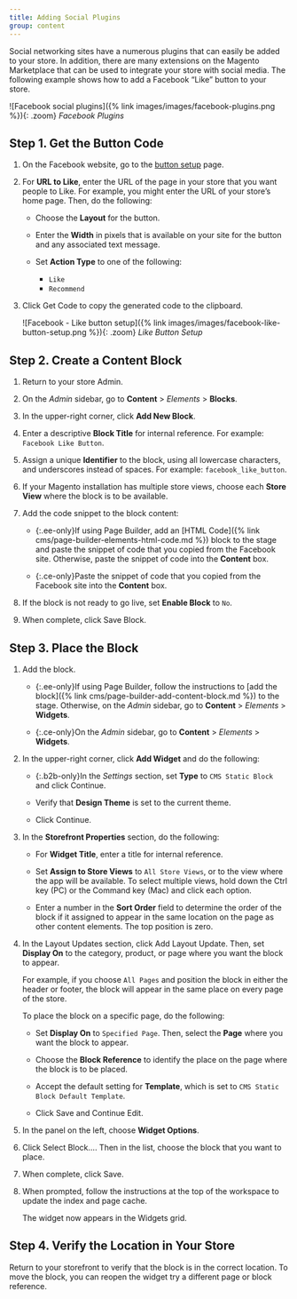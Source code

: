 ```yaml
---
title: Adding Social Plugins
group: content
---
```


Social networking sites have a numerous plugins that can easily be added to your store. In addition, there are many extensions on the Magento Marketplace that can be used to integrate your store with social media. The following example shows how to add a Facebook “Like” button to your store.

![Facebook social plugins]({% link images/images/facebook-plugins.png %}){: .zoom}
_Facebook Plugins_

## Step 1. Get the Button Code

1. On the Facebook website, go to the [button setup][1] page.

1. For **URL to Like**, enter the URL of the page in your store that you want people to Like. For example, you might enter the URL of your store’s home page. Then, do the following:

   - Choose the **Layout** for the button.

   - Enter the **Width** in pixels that is available on your site for the button and any associated text message.

   - Set **Action Type** to one of the following:

      - `Like`
      - `Recommend`

1. Click <span class="btn">Get Code</span> to copy the generated code to the clipboard.

   ![Facebook - Like button setup]({% link images/images/facebook-like-button-setup.png %}){: .zoom}
   _Like Button Setup_

## Step 2. Create a Content Block

1. Return to your store Admin.

1. On the _Admin_ sidebar, go to **Content** > _Elements_ > **Blocks**.

1. In the upper-right corner, click **Add New Block**.

1. Enter a descriptive **Block Title** for internal reference. For example: `Facebook Like Button`.

1. Assign a unique **Identifier** to the block, using all lowercase characters, and underscores instead of spaces. For example: `facebook_like_button`.

1. If your Magento installation has multiple store views, choose each **Store View** where the block is to be available.

1. Add the code snippet to the block content:

   - {:.ee-only}If using Page Builder, add an [HTML Code]({% link cms/page-builder-elements-html-code.md %}) block to the stage and paste the snippet of code that you copied from the Facebook site. Otherwise, paste the snippet of code into the **Content** box.

   - {:.ce-only}Paste the snippet of code that you copied from the Facebook site into the **Content** box.

1. If the block is not ready to go live, set **Enable Block** to `No`.

1. When complete, click <span class="btn">Save Block</span>.

## Step 3. Place the Block

1. Add the block.

   - {:.ee-only}If using Page Builder, follow the instructions to [add the block]({% link cms/page-builder-add-content-block.md %}) to the stage. Otherwise, on the _Admin_ sidebar, go to **Content** > _Elements_ > **Widgets**.

   - {:.ce-only}On the _Admin_ sidebar, go to **Content** > _Elements_ > **Widgets**.

1. In the upper-right corner, click **Add Widget** and do the following:

   - {:.b2b-only}In the _Settings_ section, set **Type** to `CMS Static Block` and click <span class="btn">Continue</span>.

   - Verify that **Design Theme** is set to the current theme.

   - Click <span class="btn">Continue</span>.

1. In the **Storefront Properties** section, do the following:

   - For **Widget Title**, enter a title for internal reference.

   - Set **Assign to Store Views** to `All Store Views`, or to the view where the app will be available. To select multiple views, hold down the Ctrl key (PC) or the Command key (Mac) and click each option.

   - Enter a number in the **Sort Order** field to determine the order of the block if it assigned to appear in the same location on the page as other content elements. The top position is zero.

1. In the Layout Updates section, click <span class="btn">Add Layout Update</span>. Then, set **Display On** to the category, product, or page where you want the block to appear.

   For example, if you choose `All Pages` and position the block in either the header or footer, the block will appear in the same place on every page of the store.

   To place the block on a specific page, do the following:

   - Set **Display On** to `Specified Page`. Then, select the **Page** where you want the block to appear.

   - Choose the **Block Reference** to identify the place on the page where the block is to be placed.

   - Accept the default setting for **Template**, which is set to `CMS Static Block Default Template`.

   - Click <span class="btn">Save and Continue Edit</span>.

1. In the panel on the left, choose **Widget Options**.

1. Click <span class="btn">Select Block…</span>. Then in the list, choose the block that you want to place.

1. When complete, click <span class="btn">Save</span>.

1. When prompted, follow the instructions at the top of the workspace to update the index and page cache.

   The widget now appears in the Widgets grid.

## Step 4. Verify the Location in Your Store

Return to your storefront to verify that the block is in the correct location. To move the block, you can reopen the widget try a different page or block reference.

[1]: https://developers.facebook.com/docs/plugins/like-button
